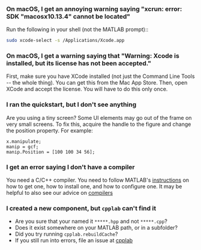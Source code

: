 
### On macOS, I get an annoying warning saying "xcrun: error: SDK "macosx10.13.4" cannot be located"

Run the following in your shell (not the MATLAB prompt)::

```bash
sudo xcode-select -s /Applications/Xcode.app
```

### On macOS, I get a warning saying that "Warning: Xcode is installed, but its license has not been accepted."

First, make sure you have XCode installed (not just the Command Line Tools -- the whole thing). You can get this from the Mac App Store. Then, open XCode and accept the license. You will have to do this only once. 

### I ran the quickstart, but I don't see anything

Are you using a tiny screen? Some UI elements may go out of the frame on very small screens. To fix this, acquire the handle to the figure and change the position property. For example:

```
x.manipulate;
manip = gcf;
manip.Position = [100 100 34 56];
```

### I get an error saying I don't have a compiler

You need a C/C++ compiler. You need to follow MATLAB's
[instructions](https://www.mathworks.com/support/compilers.html) 
on how to get one, how to install one, and how to configure one. 
It may be helpful to also see our advice on [compilers](how-to/install-configure.md)

### I created a new component, but `cpplab` can't find it

* Are you sure that your named it `*****.hpp` and not `*****.cpp`?
* Does it exist somewhere on your MATLAB path, or in a subfolder?
* Did you try running `cpplab.rebuildCache`? 
* If you still run into errors, file an issue at [cpplab](https://github.com/sg-s/cpplab/issues/)


